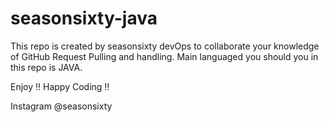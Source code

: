 # seasonsixty-java

This repo is created by seasonsixty devOps to collaborate your knowledge of GitHub Request Pulling and handling.
Main languaged you should you in this repo is JAVA.

Enjoy !! Happy Coding !!

Instagram @seasonsixty
